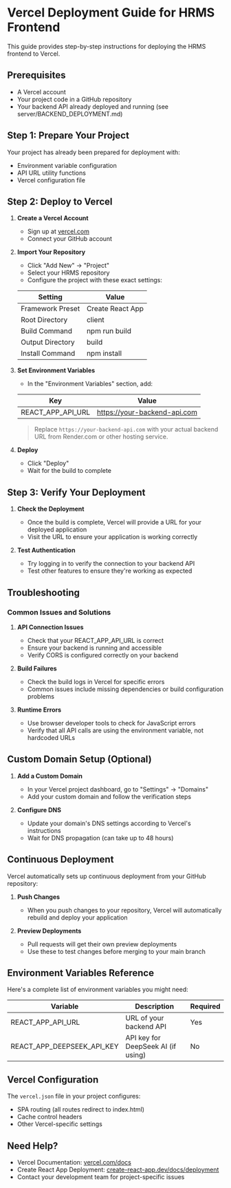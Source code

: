 # Vercel Deployment Guide for HRMS Frontend

This guide provides step-by-step instructions for deploying the HRMS frontend to Vercel.

## Prerequisites
- A Vercel account
- Your project code in a GitHub repository
- Your backend API already deployed and running (see server/BACKEND_DEPLOYMENT.md)

## Step 1: Prepare Your Project

Your project has already been prepared for deployment with:
- Environment variable configuration
- API URL utility functions
- Vercel configuration file

## Step 2: Deploy to Vercel

1. **Create a Vercel Account**
   - Sign up at [vercel.com](https://vercel.com)
   - Connect your GitHub account

2. **Import Your Repository**
   - Click "Add New" → "Project"
   - Select your HRMS repository
   - Configure the project with these exact settings:

   | Setting | Value |
   |---------|-------|
   | Framework Preset | Create React App |
   | Root Directory | client |
   | Build Command | npm run build |
   | Output Directory | build |
   | Install Command | npm install |

3. **Set Environment Variables**
   - In the "Environment Variables" section, add:

   | Key | Value |
   |-----|-------|
   | REACT_APP_API_URL | https://your-backend-api.com |

   > Replace `https://your-backend-api.com` with your actual backend URL from Render.com or other hosting service.

4. **Deploy**
   - Click "Deploy"
   - Wait for the build to complete

## Step 3: Verify Your Deployment

1. **Check the Deployment**
   - Once the build is complete, Vercel will provide a URL for your deployed application
   - Visit the URL to ensure your application is working correctly

2. **Test Authentication**
   - Try logging in to verify the connection to your backend API
   - Test other features to ensure they're working as expected

## Troubleshooting

### Common Issues and Solutions

1. **API Connection Issues**
   - Check that your REACT_APP_API_URL is correct
   - Ensure your backend is running and accessible
   - Verify CORS is configured correctly on your backend

2. **Build Failures**
   - Check the build logs in Vercel for specific errors
   - Common issues include missing dependencies or build configuration problems

3. **Runtime Errors**
   - Use browser developer tools to check for JavaScript errors
   - Verify that all API calls are using the environment variable, not hardcoded URLs

## Custom Domain Setup (Optional)

1. **Add a Custom Domain**
   - In your Vercel project dashboard, go to "Settings" → "Domains"
   - Add your custom domain and follow the verification steps

2. **Configure DNS**
   - Update your domain's DNS settings according to Vercel's instructions
   - Wait for DNS propagation (can take up to 48 hours)

## Continuous Deployment

Vercel automatically sets up continuous deployment from your GitHub repository:

1. **Push Changes**
   - When you push changes to your repository, Vercel will automatically rebuild and deploy your application

2. **Preview Deployments**
   - Pull requests will get their own preview deployments
   - Use these to test changes before merging to your main branch

## Environment Variables Reference

Here's a complete list of environment variables you might need:

| Variable | Description | Required |
|----------|-------------|----------|
| REACT_APP_API_URL | URL of your backend API | Yes |
| REACT_APP_DEEPSEEK_API_KEY | API key for DeepSeek AI (if using) | No |

## Vercel Configuration

The `vercel.json` file in your project configures:
- SPA routing (all routes redirect to index.html)
- Cache control headers
- Other Vercel-specific settings

## Need Help?

- Vercel Documentation: [vercel.com/docs](https://vercel.com/docs)
- Create React App Deployment: [create-react-app.dev/docs/deployment](https://create-react-app.dev/docs/deployment)
- Contact your development team for project-specific issues

